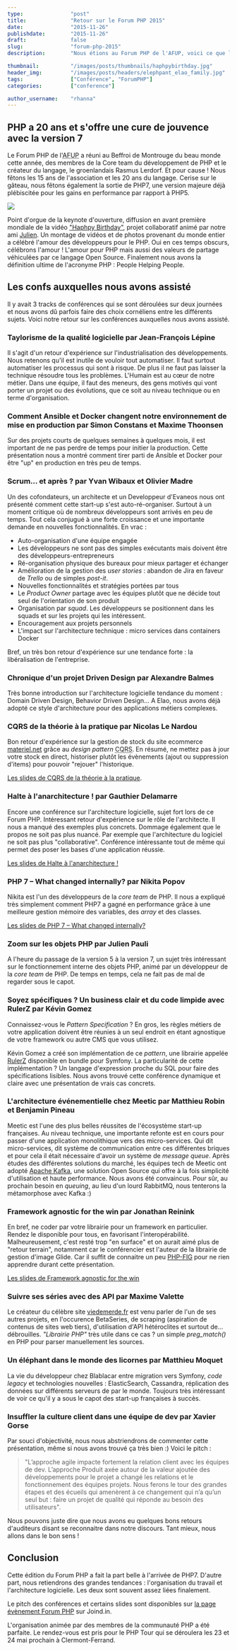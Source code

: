 ```yaml
---
type:               "post"
title:              "Retour sur le Forum PHP 2015"
date:               "2015-11-26"
publishdate:        "2015-11-26"
draft:              false
slug:               "forum-php-2015"
description:        "Nous étions au Forum PHP de l'AFUP, voici ce que l'on a retenu."

thumbnail:          "/images/posts/thumbnails/haphpybirthday.jpg"
header_img:         "/images/posts/headers/elephpant_elao_family.jpg"
tags:               ["Conférence", "ForumPHP"]
categories:         ["conference"]

author_username:    "rhanna"
---
```


## PHP a 20 ans et s'offre une cure de jouvence avec la version 7

Le Forum PHP de l'<abbr title="Association Française des Utilisateurs de PHP">AFUP</abbr> a réuni au Beffroi de Montrouge du beau monde
cette année, des membres de la Core team du développement de PHP et le créateur du langage, le groenlandais Rasmus
Lerdorf.
Et pour cause ! Nous fêtons les 15 ans de l'association et les 20 ans du langage. Cerise sur le gâteau, nous fêtons
également la sortie de PHP7, une version majeure déjà plébiscitée pour les gains en performance par rapport à PHP5.

<img src="/images/posts/2015/haphpybirthday.jpg" class="text-center">

Point d'orgue de la keynote d'ouverture, diffusion en avant première mondiale de la vidéo
["Haphpy Birthday"](https://www.youtube.com/watch?v=tHlCsZf3nmA),
projet collaboratif animé par notre ami [Julien](https://twitter.com/Woecifaun).
Un montage de vidéos et de photos provenant du monde entier a célébré l'amour des développeurs pour le PHP.
Oui en ces temps obscurs, célébrons l'amour !
L'amour pour PHP mais aussi des valeurs de partage véhiculées par ce langage Open Source.
Finalement nous avons la définition ultime de l'acronyme PHP : People Helping People.

## Les confs auxquelles nous avons assisté

Il y avait 3 tracks de conférences qui se sont déroulées sur deux journées et nous avons dû parfois faire des choix
cornéliens entre les différents sujets.
Voici notre retour sur les conférences auxquelles nous avons assisté.

### Taylorisme de la qualité logicielle par Jean-François Lépine

Il s'agit d'un retour d'expérience sur l'industrialisation des développements.
Nous retenons qu'il est inutile de vouloir tout automatiser.
Il faut surtout automatiser les processus qui sont à risque.
De plus il ne faut pas laisser la technique résoudre tous les problèmes.
L'Humain est au cœur de notre métier. Dans une équipe, il faut des meneurs, des gens motivés qui vont porter un projet
ou des évolutions, que ce soit au niveau technique ou en terme d'organisation.

### Comment Ansible et Docker changent notre environnement de mise en production par Simon Constans et Maxime Thoonsen

Sur des projets courts de quelques semaines à quelques mois, il est important de ne pas perdre de temps pour initier la
production. Cette présentation nous a montré comment tirer parti de Ansible et Docker pour être "up" en production en
très peu de temps.

### Scrum... et après ? par Yvan Wibaux et Olivier Madre

Un des cofondateurs, un architecte et un Developpeur d'Evaneos nous ont présenté comment cette start-up s'est
auto-ré-organiser.
Surtout à un moment critique où de nombreux développeurs sont arrivés en peu de temps.
Tout cela conjugué à une forte croissance et une importante demande en nouvelles fonctionnalités.
En vrac :

* Auto-organisation d'une équipe engagée
* Les développeurs ne sont pas des simples exécutants mais doivent être des développeurs-entrepreneurs
* Ré-organisation physique des bureaux pour mieux partager et échanger
* Amélioration de la gestion des *user stories* : abandon de Jira en faveur de *Trello* ou de simples *post-it*.
* Nouvelles fonctionnalités et stratégies portées par tous
* Le *Product Owner* partage avec les équipes plutôt que ne décide tout seul de l'orientation de son produit
* Organisation par *squad*. Les développeurs se positionnent dans les squads et sur les projets qui les intéressent.
* Encouragement aux projets personnels
* L'impact sur l'architecture technique : micro services dans containers Docker

Bref, un très bon retour d'expérience sur une tendance forte : la libéralisation de l'entreprise.

### Chronique d'un projet Driven Design par Alexandre Balmes

Très bonne introduction sur l'architecture logicielle tendance du moment : Domain Driven Design, Behavior Driven
Design... A Elao, nous avons déjà adopté ce style d'architecture pour des applications métiers complexes.

### CQRS de la théorie à la pratique par Nicolas Le Nardou

Bon retour d'expérience sur la gestion de stock du site ecommerce [materiel.net](http://www.materiel.net/) grâce au
*design pattern* <abbr title="Command Query Responsibility Segregation">CQRS</abbr>.
En résumé, ne mettez pas à jour votre stock en direct, historiser plutôt les évènements (ajout ou suppression d'items)
pour pouvoir "rejouer" l'historique.

[Les slides de CQRS de la théorie à la pratique](https://speakerdeck.com/niktux/cqrs-de-la-theorie-a-la-pratique).

### Halte à l'anarchitecture ! par Gauthier Delamarre

Encore une conférence sur l'architecture logicielle, sujet fort lors de ce Forum PHP. Intéressant retour d'expérience
sur le rôle de l'architecte. Il nous a manqué des exemples plus concrets. Dommage également que le propos ne soit pas
plus nuancé. Par exemple que l'architecture du logiciel ne soit pas plus "collaborative". Conférence intéressante tout
de même qui permet des poser les bases d'une application réussie.

[Les slides de Halte à l'anarchitecture !](http://slides.opcoding.eu/anarchitecture/?standalone#/)

### PHP 7 – What changed internally? par Nikita Popov

Nikita est l'un des développeurs de la *core team* de PHP. Il nous a expliqué très simplement comment PHP7 a gagné en
performance grâce à une meilleure gestion mémoire des variables, des *array* et des classes.

[Les slides de PHP 7 – What changed internally?](http://www.slideshare.net/nikita_ppv/php-7-what-changed-internally-forum-php-2015)

### Zoom sur les objets PHP par Julien Pauli

A l'heure du passage de la version 5 à la version 7, un sujet très intéressant sur le fonctionnement interne des
objets PHP, animé par un développeur de la *core team* de PHP. De temps en temps, cela ne fait pas de mal de regarder
sous le capot.

### Soyez spécifiques ? Un business clair et du code limpide avec RulerZ par Kévin Gomez

Connaissez-vous le *Pattern Specification* ? En gros, les règles métiers de votre application doivent être réunies à
un seul endroit en étant agnostique de votre framework ou autre CMS que vous utilisez.

Kévin Gomez a créé son implémentation de ce *pattern*, une librairie appelée [RulerZ](https://github.com/K-Phoen/rulerz)
disponible en bundle pour Symfony.
La particularité de cette implémentation ? Un langage d'expression proche du SQL pour faire des spécifications lisibles.
Nous avons trouvé cette conférence dynamique et claire avec une présentation de vrais cas concrets.

### L'architecture événementielle chez Meetic par Matthieu Robin et Benjamin Pineau

Meetic est l'une des plus belles réussites de l'écosystème start-up françaises. Au niveau technique, une importante
refonte est en cours pour passer d'une application monolithique vers des micro-services.
Qui dit micro-services, dit système de communication entre ces différentes briques et pour cela il était nécessaire
d'avoir un système de *message queue*. Après études des différentes solutions du marché, les équipes tech de Meetic
ont adopté [Apache Kafka](http://kafka.apache.org/), une solution Open Source qui offre à la fois simplicité d'utilisation et haute performance.
Nous avons été convaincus. Pour sûr, au prochain besoin en *queuing*, au lieu d'un lourd RabbitMQ, nous tenterons la
métamorphose avec Kafka :)

### Framework agnostic for the win par Jonathan Reinink

En bref, ne coder par votre librairie pour un framework en particulier. Rendez le disponible pour tous, en favorisant
l'interopérabilité.
Malheureusement, c'est resté trop "en surface" et on aurait aimé plus de "retour terrain", notamment car le conférencier est
l'auteur de la librairie de gestion d'image Glide.
Car il suffit de connaitre un peu [PHP-FIG](http://www.php-fig.org/) pour ne rien apprendre durant cette présentation.

[Les slides de Framework agnostic for the win](https://speakerdeck.com/reinink/framework-agnostic-packages-for-the-win)

### Suivre ses séries avec des API par Maxime Valette

Le créateur du célèbre site [viedemerde.fr](http://www.viedemerde.fr/) est venu parler de l'un de ses autres projets, en l'occurence BetaSeries, de
scraping (aspiration de contenus de sites web tiers), d'utilisation d'API hétéroclites et surtout de... débrouilles.
*"Librairie PHP"* très utile dans ce cas ? un simple *preg_match()* en PHP pour parser manuellement les sources.

### Un éléphant dans le monde des licornes par Matthieu Moquet

La vie du développeur chez Blablacar entre migration vers Symfony, *code legacy* et technologies nouvelles :
ElasticSearch, Cassandra, réplication des données sur différents serveurs de par le monde.
Toujours très intéressant de voir ce qu'il y a sous le capot des start-up françaises à succès.

### Insuffler la culture client dans une équipe de dev par Xavier Gorse

Par souci d'objectivité, nous nous abstriendrons de commenter cette présentation, même si nous avons trouvé ça très
bien :)
Voici le pitch :

> "L’approche agile impacte fortement la relation client avec les équipes de dev. L’approche Produit
axée autour de la valeur ajoutée des développements pour le projet a changé les relations et le fonctionnement des
équipes projets. Nous ferons le tour des grandes étapes et des écueils qui amenèrent à ce changement qui n’a qu’un seul
but : faire un projet de qualité qui réponde au besoin des utilisateurs".

Nous pouvons juste dire que nous avons eu quelques bons retours d'auditeurs disant se reconnaitre dans notre
discours. Tant mieux, nous allons dans le bon sens !

## Conclusion

Cette édition du Forum PHP a fait la part belle à l'arrivée de PHP7. D'autre part, nous retiendrons des grandes
tendances : l'organisation du travail et l'architecture logicielle. Les deux sont souvent assez liées finalement.

Le pitch des conférences et certains slides sont disponibles sur
[la page évènement Forum PHP](https://joind.in/event/view/3950) sur Joind.in.

L'organisation animée par des membres de la communauté PHP a été parfaite. Le rendez-vous est pris pour le PHP Tour qui
se déroulera les 23 et 24 mai prochain à Clermont-Ferrand.

